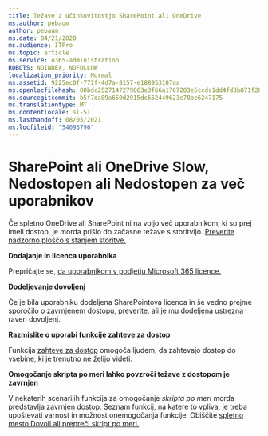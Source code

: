 ```yaml
---
title: Težave z učinkovitostjo SharePoint ali OneDrive
ms.author: pebaum
author: pebaum
ms.date: 04/21/2020
ms.audience: ITPro
ms.topic: article
ms.service: o365-administration
ROBOTS: NOINDEX, NOFOLLOW
localization_priority: Normal
ms.assetid: 9225ec0f-771f-4d7a-8157-e188953107aa
ms.openlocfilehash: 08bdc2527147279063e3f66a1767203e5ccdc1dd4fd8b871f2800d3f71b9a233
ms.sourcegitcommit: b5f7da89a650d2915dc652449623c78be6247175
ms.translationtype: MT
ms.contentlocale: sl-SI
ms.lasthandoff: 08/05/2021
ms.locfileid: "54093796"
---
```

# <a name="sharepoint-or-onedrive-slow-inaccessible-or-unavailable-for-multiple-users"></a>SharePoint ali OneDrive Slow, Nedostopen ali Nedostopen za več uporabnikov

Če spletno OneDrive ali SharePoint ni na voljo več uporabnikom, ki so prej imeli dostop, je morda prišlo do začasne težave s storitvijo. [Preverite nadzorno ploščo s stanjem storitve.](https://portal.office.com/adminportal/home#/servicehealth)

**Dodajanje in licenca uporabnika**

Prepričajte se, [da uporabnikom v podjetju Microsoft 365 licence.](https://docs.microsoft.com/microsoft-365/admin/add-users/add-users)


**Dodeljevanje dovoljenj**

Če je bila uporabniku dodeljena SharePointova licenca in še vedno prejme sporočilo o zavrnjenem dostopu, preverite, ali je mu dodeljena [ustrezna](https://docs.microsoft.com/sharepoint/understanding-permission-levels) raven dovoljenj.

**Razmislite o uporabi funkcije zahteve za dostop**

Funkcija [zahteve za dostop](https://support.office.com/article/Set-up-and-manage-access-requests-94B26E0B-2822-49D4-929A-8455698654B3) omogoča ljudem, da zahtevajo dostop do vsebine, ki je trenutno ne želijo videti.

**Omogočanje skripta po meri lahko povzroči težave z dostopom je zavrnjen**

V nekaterih scenarijih funkcija za omogočanje *skripta po meri* morda predstavlja zavrnjen dostop. Seznam funkcij, na katere to vpliva, je treba upoštevati varnost in možnost onemogočanja funkcije. Obiščite [spletno mesto Dovoli ali prepreči skript po meri.](https://docs.microsoft.com/sharepoint/allow-or-prevent-custom-script)


